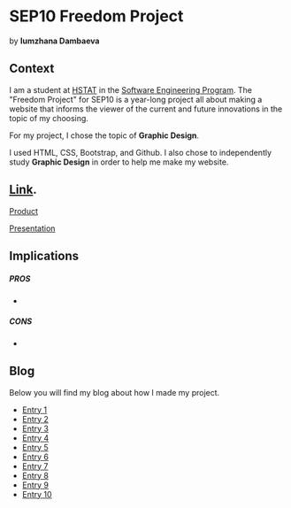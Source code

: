 # SEP10 Freedom Project
by **Iumzhana Dambaeva**

## Context
I am a student at [HSTAT](https://www.hstat.org/) in the [Software Engineering Program](https://hstatsep.github.io/). The "Freedom Project" for SEP10 is a year-long project all about making a website that informs the viewer of the current and future innovations in the topic of my choosing.

For my project, I chose the topic of **Graphic Design**. 

I used HTML, CSS, Bootstrap, and Github. I also chose to independently study **Graphic Design** in order to help me make my website.

## [Link](https://www.interaction-design.org/literature/topics/graphic-design?srsltid=AfmBOopWZmPCcw6hYLM8o7YJzDlHyLSPvvfg2CZRhbe1K7qOYRz6u17e).

[Product]()

[Presentation]()

## Implications
##### PROS
* 
##### CONS
* 


## Blog
Below you will find my blog about how I made my project.

* [Entry 1](blog/entry01.md)
* [Entry 2](blog/entry02.md)
* [Entry 3](blog/entry03.md)
* [Entry 4](blog/entry04.md)
* [Entry 5](blog/entry05.md)
* [Entry 6](blog/entry06.md)
* [Entry 7](blog/entry07.md)
* [Entry 8](blog/entry08.md)
* [Entry 9](blog/entry09.md)
* [Entry 10](blog/entry10.md)
